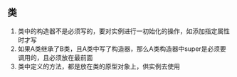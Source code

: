 ## 类

1. 类中的构造器不是必须写的，要对实例进行一初始化的操作，如添加指定属性时才写
2. 如果A类继承了B类，且A类中写了构造器，那么A类构造器中super是必须要调用的，且必须放在最前面
3. 类中定义的方法，都是放在类的原型对象上，供实例去使用